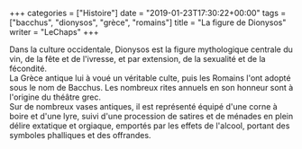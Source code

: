 +++
categories = ["Histoire"]
date = "2019-01-23T17:30:22+00:00"
tags = ["bacchus", "dionysos", "grèce", "romains"] 
title = "La figure de Dionysos"
writer = "LeChaps"
+++

Dans la culture occidentale, Dionysos est la figure mythologique centrale du vin, de la fête et de l'ivresse, et par extension, de la sexualité et de la fécondité.  
La Grèce antique lui à voué un véritable culte, puis les Romains l'ont adopté sous le nom de Bacchus. Les nombreux rites annuels en son honneur sont à l'origine du théâtre grec.  
Sur de nombreux vases antiques, il est représenté équipé d'une corne à boire et d'une lyre, suivi d'une procession de satires et de ménades en plein délire extatique et orgiaque, emportés par les effets de l'alcool, portant des symboles phalliques et des offrandes.